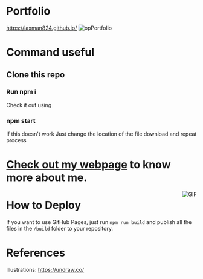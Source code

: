 # Portfolio
https://laxman824.github.io/
![opPortfolio](/images/portfolio.gif)
# Command useful 
## Clone this repo
### Run npm i
Check it out using 
### npm start
If this doesn't work Just change the location of the file download and repeat process
# [Check out my webpage](https://laxman824.github.io/) to know more about me.
 <img align="right" alt="GIF" src="https://github.com/Laxman824/Laxman824/blob/main/Gifs/lucky.gif"  />
<!-- <summary><b>Lamxan's Git Stats</b></summary> -->

# How to Deploy

If you want to use GitHub Pages, just run `npm run build` and publish all the files in the `/build` folder to your repository.

# References


Illustrations: https://undraw.co/
